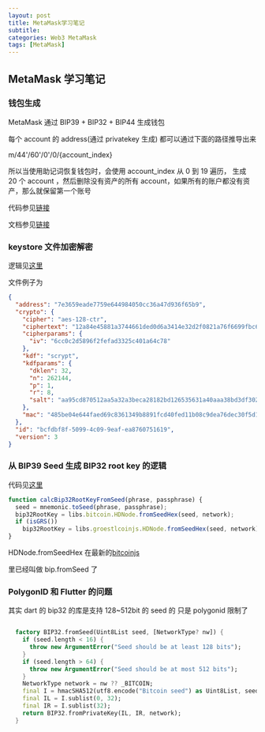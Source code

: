 ```yaml
---
layout: post
title: MetaMask学习笔记
subtitle:
categories: Web3 MetaMask
tags: [MetaMask]
---
```


## MetaMask 学习笔记

### 钱包生成

MetaMask 通过 BIP39 + BIP32 + BIP44 生成钱包

每个 account 的 address(通过 privatekey 生成) 都可以通过下面的路径推导出来

m/44'/60'/0'/0/{account_index}

所以当使用助记词恢复钱包时，会使用 account_index 从 0 到 19 遍历， 生成 20 个 account ，然后删除没有资产的所有 account，如果所有的账户都没有资产，那么就保留第一个账号

代码参见[链接](https://github.com/MetaMask/metamask-mobile/blob/4dd9073ee0cb4778fa6ecbf44db37b66817bca27/app/util/importAdditionalAccounts.js#L1)

文档参见[链接](https://support.metamask.io/hc/en-us/articles/360015489271-How-to-add-missing-accounts-after-restoring-with-Secret-Recovery-Phrase)

### keystore 文件加密解密

逻辑见[这里](https://github.com/trufflesuite/ganache/blob/547c900a50d19b094ef636a9aeccf4f7f2356430/packages/ethereum/ethereum/src/wallet.ts#L342C1-L353C4)

文件例子为

```json
{
  "address": "7e3659eade7759e644984050cc36a47d936f65b9",
  "crypto": {
    "cipher": "aes-128-ctr",
    "ciphertext": "12a84e45881a3744661ded0d6a3414e32d2f0821a76f6699fbc678bed4e69765",
    "cipherparams": {
      "iv": "6cc0c2d5896f2fefad3325c401a64c78"
    },
    "kdf": "scrypt",
    "kdfparams": {
      "dklen": 32,
      "n": 262144,
      "p": 1,
      "r": 8,
      "salt": "aa95cd870512aa5a32a3beca28182bd126535631a40aaa38bd3df302aa07a6e8"
    },
    "mac": "485be04e644faed69c8361349b8891fcd40fed11b08c9dea76dec30f5d1fe2c6"
  },
  "id": "bcfdbf8f-5099-4c09-9eaf-ea8760751619",
  "version": 3
}
```

### 从 BIP39 Seed 生成 BIP32 root key 的逻辑

代码见[这里](https://github.com/yushihang/bip39/blob/de71c22328b24e0848bbe1bd12ac8974ca83b5b8/src/js/index.js#L704C1-L710C6)

```javascript
function calcBip32RootKeyFromSeed(phrase, passphrase) {
  seed = mnemonic.toSeed(phrase, passphrase);
  bip32RootKey = libs.bitcoin.HDNode.fromSeedHex(seed, network);
  if (isGRS())
    bip32RootKey = libs.groestlcoinjs.HDNode.fromSeedHex(seed, network);
}
```

HDNode.fromSeedHex 在最新的[bitcoinjs](http://https://github.com/yushihang/bitcoinjs-lib)

里已经叫做 bip.fromSeed 了

### PolygonID 和 Flutter 的问题

其实 dart 的 bip32 的库是支持 128~512bit 的 seed 的
只是 polygonid 限制了

```dart

  factory BIP32.fromSeed(Uint8List seed, [NetworkType? nw]) {
    if (seed.length < 16) {
      throw new ArgumentError("Seed should be at least 128 bits");
    }
    if (seed.length > 64) {
      throw new ArgumentError("Seed should be at most 512 bits");
    }
    NetworkType network = nw ?? _BITCOIN;
    final I = hmacSHA512(utf8.encode("Bitcoin seed") as Uint8List, seed);
    final IL = I.sublist(0, 32);
    final IR = I.sublist(32);
    return BIP32.fromPrivateKey(IL, IR, network);
  }
```
